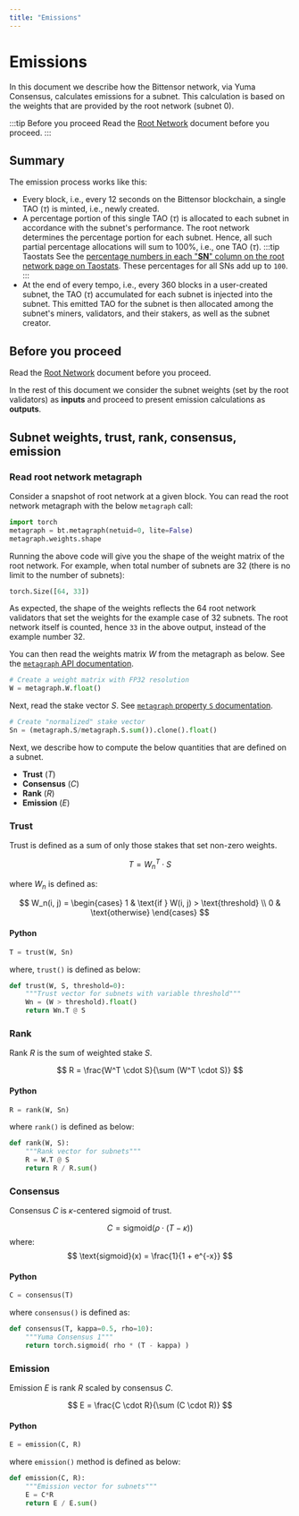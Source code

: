 ```yaml
---
title: "Emissions"
---
```


# Emissions

In this document we describe how the Bittensor network, via Yuma Consensus, calculates emissions for a subnet. This calculation is based on the weights that are provided by the root network (subnet 0).

:::tip Before you proceed
Read the [Root Network](./root-network.md) document before you proceed.
:::

## Summary 

The emission process works like this:

- Every block, i.e., every 12 seconds on the Bittensor blockchain, a single TAO ($\tau$) is minted, i.e., newly created.
- A percentage portion of this single TAO ($\tau$) is allocated to each subnet in accordance with the subnet's performance. The root network determines the percentage portion for each subnet. Hence, all such partial percentage allocations will sum to 100%, i.e., one TAO ($\tau$). 
    :::tip Taostats
    See the [percentage numbers in each "**SN**" column on the root network page on Taostats](https://taostats.io/subnets/netuid-0/). These percentages for all SNs add up to `100`. 
    :::
- At the end of every tempo, i.e., every 360 blocks in a user-created subnet, the TAO ($\tau$) accumulated for each subnet is injected into the subnet. This emitted TAO for the subnet is then allocated among the subnet's miners, validators, and their stakers, as well as the subnet creator.

## Before you proceed

Read the [Root Network](./root-network.md) document before you proceed.

In the rest of this document we consider the subnet weights (set by the root validators) as **inputs** and proceed to present emission calculations as **outputs**. 

## Subnet weights, trust, rank, consensus, emission 

### Read root network metagraph

Consider a snapshot of root network at a given block. You can read the root network metagraph with the below `metagraph` call:

```python
import torch
metagraph = bt.metagraph(netuid=0, lite=False)
metagraph.weights.shape
```

Running the above code will give you the shape of the weight matrix of the root network. For example, when total number of subnets are 32 (there is no limit to the number of subnets):

```python
torch.Size([64, 33])
```

As expected, the shape of the weights reflects the 64 root network validators that set the weights for the example case of 32 subnets. The root network itself is counted, hence `33` in the above output, instead of the example number 32.

You can then read the weights matrix $W$ from the metagraph as below. See the [`metagraph` API documentation](https://docs.bittensor.com/python-api/html/autoapi/bittensor/metagraph/index.html#bittensor.metagraph.metagraph.W).

```python
# Create a weight matrix with FP32 resolution
W = metagraph.W.float()
```

Next, read the stake vector $S$. See [`metagraph` property `S` documentation](https://docs.bittensor.com/python-api/html/autoapi/bittensor/metagraph/index.html#bittensor.metagraph.metagraph.S).

```python
# Create "normalized" stake vector
Sn = (metagraph.S/metagraph.S.sum()).clone().float()
```

Next, we describe how to compute the below quantities that are defined on a subnet.  

- **Trust** ($T$)
- **Consensus** ($C$)
- **Rank** ($R$)
- **Emission** ($E$)

### Trust

Trust is defined as a sum of only those stakes that set non-zero weights. 

$$
T = W_n^T \cdot S
$$

where $W_n$ is defined as:

$$
W_n(i, j) = \begin{cases} 
1 & \text{if } W(i, j) > \text{threshold} \\
0 & \text{otherwise} 
\end{cases}
$$

#### Python

```python
T = trust(W, Sn)
```
where, `trust()` is defined as below:

```python
def trust(W, S, threshold=0):
    """Trust vector for subnets with variable threshold"""
    Wn = (W > threshold).float()
    return Wn.T @ S
```

### Rank

Rank $R$ is the sum of weighted stake $S$.

$$
R = \frac{W^T \cdot S}{\sum (W^T \cdot S)}
$$

#### Python

```python
R = rank(W, Sn)
```
where `rank()` is defined as below:

```python
def rank(W, S):
    """Rank vector for subnets"""
    R = W.T @ S
    return R / R.sum()
```

### Consensus

Consensus $C$ is $\kappa$-centered sigmoid of trust. 

$$
C = \text{sigmoid}(\rho \cdot (T - \kappa))
$$
where:
$$
\text{sigmoid}(x) = \frac{1}{1 + e^{-x}}
$$

#### Python

```python
C = consensus(T)
```
where `consensus()` is defined as:

```python
def consensus(T, kappa=0.5, rho=10):
    """Yuma Consensus 1"""
    return torch.sigmoid( rho * (T - kappa) )
```

### Emission

Emission $E$ is rank $R$ scaled by consensus $C$.

$$
E = \frac{C \cdot R}{\sum (C \cdot R)}
$$

#### Python

```python
E = emission(C, R)
```
where `emission()` method is defined as below:

```python
def emission(C, R):
    """Emission vector for subnets"""
    E = C*R
    return E / E.sum()
```
